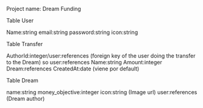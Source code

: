 Project name: Dream Funding

Table User

Name:string
email:string
password:string
icon:string

Table Transfer

AuthorId:integer/user:references (foreign key of the user doing the transfer to the Dream) so user:references
Name:string
Amount:integer
Dream:references
CreatedAt:date (viene por default)

Table Dream

name:string
money_objective:integer
icon:string (Image url)
user:references (Dream author)
